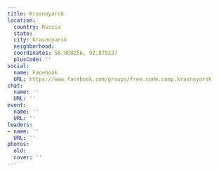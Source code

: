 ```yaml
---
title: Krasnoyarsk
location:
  country: Russia
  state: 
  city: Krasnoyarsk
  neighborhood: 
  coordinates: 56.008256, 92.870237
  plusCode: ''
social:
  name: Facebook
  URL: https://www.facebook.com/groups/free.code.camp.krasnoyarsk
chat:
  name: ''
  URL: ''
event:
  name: ''
  URL: ''
leaders:
- name: ''
  URL: ''
photos:
  old: 
  cover: ''
---
```

